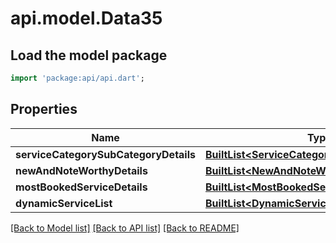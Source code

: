 # api.model.Data35

## Load the model package
```dart
import 'package:api/api.dart';
```

## Properties
Name | Type | Description | Notes
------------ | ------------- | ------------- | -------------
**serviceCategorySubCategoryDetails** | [**BuiltList&lt;ServiceCategorySubCategoryDetail&gt;**](ServiceCategorySubCategoryDetail.md) |  | [optional] 
**newAndNoteWorthyDetails** | [**BuiltList&lt;NewAndNoteWorthyDetail&gt;**](NewAndNoteWorthyDetail.md) |  | [optional] 
**mostBookedServiceDetails** | [**BuiltList&lt;MostBookedServiceDetail&gt;**](MostBookedServiceDetail.md) |  | [optional] 
**dynamicServiceList** | [**BuiltList&lt;DynamicServiceList&gt;**](DynamicServiceList.md) |  | [optional] 

[[Back to Model list]](../README.md#documentation-for-models) [[Back to API list]](../README.md#documentation-for-api-endpoints) [[Back to README]](../README.md)


